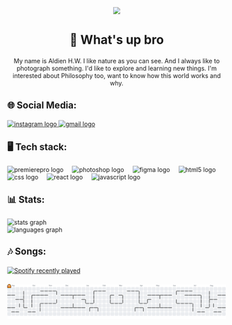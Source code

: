 <div align="center">
  <img height="200" src="https://media2.giphy.com/media/v1.Y2lkPTc5MGI3NjExdXRtN3pxeGQ4ZnRrZHd0Z2RxeTFyZmV0eHpxenVvdnprZWtvOTA3byZlcD12MV9pbnRlcm5hbF9naWZfYnlfaWQmY3Q9Zw/dU97uV3UyP0ly/giphy.gif"  />
</div>

###

<h1 align="center">👋 What's up bro</h1>

###

<p align="center">My name is Aldien H.W. I like nature as you can see. And I always like to photograph something. I'd like to explore and learning new things. I'm interested about Philosophy too, want to know how this world works and why.</p>

###

<h2 align="left">🌐 Social Media:</h2>

###

<div align="left">
  <a href="https://www.instagram.com/aldhdrwhy/profilecard/?igsh=MXZtd2d4ZjBlMHdydg%3D%3D" target="_blank">
    <img src="https://img.shields.io/static/v1?message=Instagram&logo=instagram&label=&color=E4405F&logoColor=white&labelColor=&style=for-the-badge" height="40" alt="instagram logo"  />
  </a>
  <a href="aldienhaidarwahyono@gmail.com" target="_blank">
    <img src="https://img.shields.io/static/v1?message=Gmail&logo=gmail&label=&color=D14836&logoColor=white&labelColor=&style=for-the-badge" height="40" alt="gmail logo"  />
  </a>
</div>

###

<h2 align="left">🖥 Tech stack:</h2>

###

<div align="left">
  <img src="https://cdn.jsdelivr.net/gh/devicons/devicon/icons/premierepro/premierepro-original.svg" height="40" alt="premierepro logo"  />
  <img width="12" />
  <img src="https://cdn.jsdelivr.net/gh/devicons/devicon/icons/photoshop/photoshop-original.svg" height="40" alt="photoshop logo"  />
  <img width="12" />
  <img src="https://cdn.jsdelivr.net/gh/devicons/devicon/icons/figma/figma-original.svg" height="40" alt="figma logo"  />
  <img width="12" />
  <img src="https://cdn.jsdelivr.net/gh/devicons/devicon/icons/html5/html5-original.svg" height="40" alt="html5 logo"  />
  <img width="12" />
  <img src="https://cdn.jsdelivr.net/gh/devicons/devicon/icons/css3/css3-original.svg" height="40" alt="css logo"  />
  <img width="12" />
  <img src="https://cdn.jsdelivr.net/gh/devicons/devicon/icons/react/react-original.svg" height="40" alt="react logo"  />
  <img width="12" />
  <img src="https://cdn.jsdelivr.net/gh/devicons/devicon/icons/javascript/javascript-original.svg" height="40" alt="javascript logo"  />
</div>

###

<h2 align="left">📊 Stats:</h2>

###

<div align="left">
  <img src="https://github-readme-stats.vercel.app/api?username=aldienhw&hide_title=false&hide_rank=false&show_icons=true&include_all_commits=true&count_private=true&disable_animations=false&theme=dracula&locale=en&hide_border=false&order=1" height="150" alt="stats graph" /> <br>
  <img src="https://github-readme-stats.vercel.app/api/top-langs?username=aldienhw&locale=en&hide_title=false&layout=compact&card_width=320&langs_count=5&theme=dracula&hide_border=false&order=2" height="150" alt="languages graph"  />
</div>

###

<h2 align="left">🎶 Songs:</h2>

###

<div align="left">
  <a href="https://open.spotify.com/user/31xuqtrkl3olrz53joh4n4tw52iq">
    <img src="https://spotify-recently-played-readme.vercel.app/api?user=31xuqtrkl3olrz53joh4n4tw52iq&count=5" alt="Spotify recently played"  />
  </a>
</div>

###

<picture>
  <source media="(prefers-color-scheme: dark)" srcset="https://raw.githubusercontent.com/aldienhw/aldienhw/output/pacman-contribution-graph-dark.svg">
  <source media="(prefers-color-scheme: light)" srcset="https://raw.githubusercontent.com/aldienhw/aldienhw/output/pacman-contribution-graph.svg">
  <img alt="pacman contribution graph" src="https://raw.githubusercontent.com/aldienhw/aldienhw/output/pacman-contribution-graph.svg">
</picture>

###
